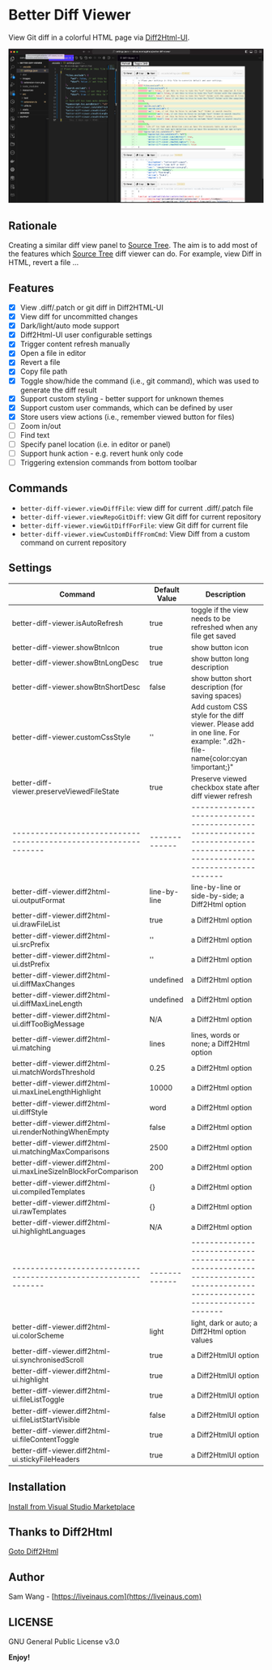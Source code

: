 # Better Diff Viewer

View Git diff in a colorful HTML page via [Diff2Html-UI](https://github.com/rtfpessoa/diff2html).

![Better Diff Viewer screenshot](images/screenshot-0.0.1.png)

## Rationale

Creating a similar diff view panel to [Source Tree](https://www.sourcetreeapp.com).
The aim is to add most of the features which [Source Tree](https://www.sourcetreeapp.com) diff viewer can do.
For example, view Diff in HTML, revert a file ...

## Features

- [x] View .diff/.patch or git diff in Diff2HTML-UI
- [x] View diff for uncommitted changes
- [x] Dark/light/auto mode support
- [x] Diff2Html-UI user configurable settings
- [x] Trigger content refresh manually
- [x] Open a file in editor
- [x] Revert a file
- [x] Copy file path
- [x] Toggle show/hide the command (i.e., git command), which was used to generate the diff result
- [x] Support custom styling - better support for unknown themes
- [x] Support custom user commands, which can be defined by user
- [x] Store users view actions (i.e., remember viewed button for files)
- [ ] Zoom in/out
- [ ] Find text
- [ ] Specify panel location (i.e. in editor or panel)
- [ ] Support hunk action - e.g. revert hunk only code
- [ ] Triggering extension commands from bottom toolbar

## Commands

- `better-diff-viewer.viewDiffFile`: view diff for current .diff/.patch file
- `better-diff-viewer.viewRepoGitDiff`: view Git diff for current repository
- `better-diff-viewer.viewGitDiffForFile`: view Git diff for current file
- `better-diff-viewer.viewCustomDiffFromCmd`: View Diff from a custom command on current repository

## Settings

| Command                                                         | Default Value | Description                                                                                                             |
| --------------------------------------------------------------- | ------------- | ----------------------------------------------------------------------------------------------------------------------- |
| better-diff-viewer.isAutoRefresh                                | true          | toggle if the view needs to be refreshed when any file get saved                                                        |
| better-diff-viewer.showBtnIcon                                  | true          | show button icon                                                                                                        |
| better-diff-viewer.showBtnLongDesc                              | true          | show button long description                                                                                            |
| better-diff-viewer.showBtnShortDesc                             | false         | show button short description (for saving spaces)                                                                       |
| better-diff-viewer.customCssStyle                               | ''            | Add custom CSS style for the diff viewer. Please add in one line. For example: ".d2h-file-name{color:cyan !important;}" |
| better-diff-viewer.preserveViewedFileState                      | true          | Preserve viewed checkbox state after diff viewer refresh                                                                |
| --------------------------------------------------------------- | ------------- | ----------------------------------------------------------------------------------------------------------------------- |
| better-diff-viewer.diff2html-ui.outputFormat                    | line-by-line  | line-by-line or side-by-side; a Diff2Html option                                                                        |
| better-diff-viewer.diff2html-ui.drawFileList                    | true          | a Diff2Html option                                                                                                      |
| better-diff-viewer.diff2html-ui.srcPrefix                       | ''            | a Diff2Html option                                                                                                      |
| better-diff-viewer.diff2html-ui.dstPrefix                       | ''            | a Diff2Html option                                                                                                      |
| better-diff-viewer.diff2html-ui.diffMaxChanges                  | undefined     | a Diff2Html option                                                                                                      |
| better-diff-viewer.diff2html-ui.diffMaxLineLength               | undefined     | a Diff2Html option                                                                                                      |
| better-diff-viewer.diff2html-ui.diffTooBigMessage               | N/A           | a Diff2Html option                                                                                                      |
| better-diff-viewer.diff2html-ui.matching                        | lines         | lines, words or none; a Diff2Html option                                                                                |
| better-diff-viewer.diff2html-ui.matchWordsThreshold             | 0.25          | a Diff2Html option                                                                                                      |
| better-diff-viewer.diff2html-ui.maxLineLengthHighlight          | 10000         | a Diff2Html option                                                                                                      |
| better-diff-viewer.diff2html-ui.diffStyle                       | word          | a Diff2Html option                                                                                                      |
| better-diff-viewer.diff2html-ui.renderNothingWhenEmpty          | false         | a Diff2Html option                                                                                                      |
| better-diff-viewer.diff2html-ui.matchingMaxComparisons          | 2500          | a Diff2Html option                                                                                                      |
| better-diff-viewer.diff2html-ui.maxLineSizeInBlockForComparison | 200           | a Diff2Html option                                                                                                      |
| better-diff-viewer.diff2html-ui.compiledTemplates               | {}            | a Diff2Html option                                                                                                      |
| better-diff-viewer.diff2html-ui.rawTemplates                    | {}            | a Diff2Html option                                                                                                      |
| better-diff-viewer.diff2html-ui.highlightLanguages              | N/A           | a Diff2Html option                                                                                                      |
| --------------------------------------------------------------- | ------------- | ----------------------------------------------------------------------------------------------------------------------- |
| better-diff-viewer.diff2html-ui.colorScheme                     | light         | light, dark or auto; a Diff2Html option values                                                                          |
| better-diff-viewer.diff2html-ui.synchronisedScroll              | true          | a Diff2HtmlUI option                                                                                                    |
| better-diff-viewer.diff2html-ui.highlight                       | true          | a Diff2HtmlUI option                                                                                                    |
| better-diff-viewer.diff2html-ui.fileListToggle                  | true          | a Diff2HtmlUI option                                                                                                    |
| better-diff-viewer.diff2html-ui.fileListStartVisible            | false         | a Diff2HtmlUI option                                                                                                    |
| better-diff-viewer.diff2html-ui.fileContentToggle               | true          | a Diff2HtmlUI option                                                                                                    |
| better-diff-viewer.diff2html-ui.stickyFileHeaders               | true          | a Diff2HtmlUI option                                                                                                    |

## Installation

[Install from Visual Studio Marketplace](https://marketplace.visualstudio.com/items?itemName=SamWang.better-diff-viewer)

## Thanks to Diff2Html

[Goto Diff2Html](https://github.com/rtfpessoa/diff2html)

## Author

Sam Wang - [https://liveinaus.com](https://liveinaus.com)

## LICENSE

GNU General Public License v3.0

**Enjoy!**
